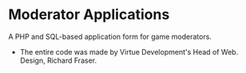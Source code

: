 # Moderator Applications
A PHP and SQL-based application form for game moderators.
- The entire code was made by Virtue Development's Head of Web. Design, Richard Fraser.
